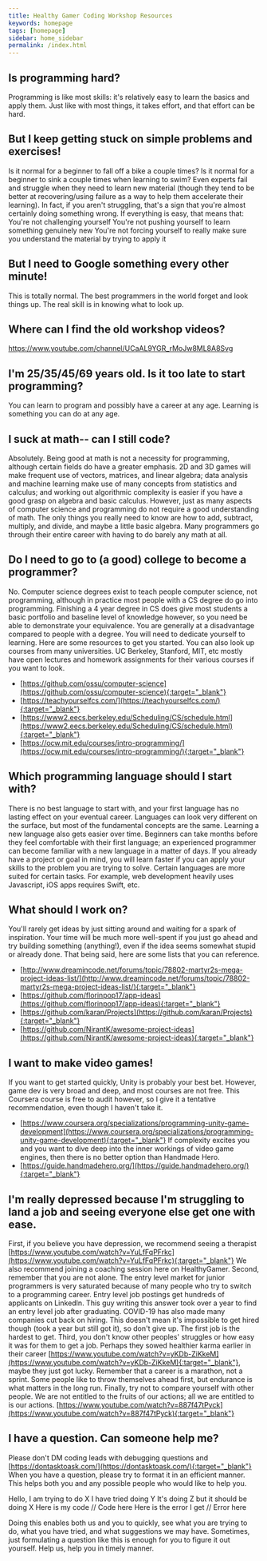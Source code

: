 ```yaml
---
title: Healthy Gamer Coding Workshop Resources
keywords: homepage
tags: [homepage]
sidebar: home_sidebar
permalink: /index.html
---
```

## Is programming hard?
Programming is like most skills: it's relatively easy to learn the basics and apply them. Just like with most things, it takes effort, and that effort can be hard.

## But I keep getting stuck on simple problems and exercises!
Is it normal for a beginner to fall off a bike a couple times? Is it normal for a beginner to sink a couple times when learning to swim? Even experts fail and struggle when they need to learn new material (though they tend to be better at recovering/using failure as a way to help them accelerate their learning).
In fact, if you aren't struggling, that's a sign that you're almost certainly doing something wrong. If everything is easy, that means that:
You're not challenging yourself
You're not pushing yourself to learn something genuinely new
You're not forcing yourself to really make sure you understand the material by trying to apply it

## But I need to Google something every other minute!
This is totally normal. The best programmers in the world forget and look things up. The real skill is in knowing what to look up.

## Where can I find the old workshop videos?
https://www.youtube.com/channel/UCaAL9YGR_rMoJw8ML8A8Svg

## I'm 25/35/45/69 years old. Is it too late to start programming?
You can learn to program and possibly have a career at any age. Learning is something you can do at any age.

## I suck at math-- can I still code?
Absolutely. Being good at math is not a necessity for programming, although certain fields do have a greater emphasis. 2D and 3D games will make frequent use of vectors, matrices, and linear algebra; data analysis and machine learning make use of many concepts from statistics and calculus; and working out algorithmic complexity is easier if you have a good grasp on algebra and basic calculus. However, just as many aspects of computer science and programming do not require a good understanding of math. The only things you really need to know are how to add, subtract, multiply, and divide, and maybe a little basic algebra. Many programmers go through their entire career with having to do barely any math at all.

## Do I need to go to (a good) college to become a programmer?
No. Computer science degrees exist to teach people computer science, not programming, although in practice most people with a CS degree do go into programming. Finishing a 4 year degree in CS does give most students a basic portfolio and baseline level of knowledge however, so you need be able to demonstrate your equivalence. You are generally at a disadvantage compared to people with a degree. You will need to dedicate yourself to learning.
Here are some resources to get you started. You can also look up courses from many universities. UC Berkeley, Stanford, MIT, etc mostly have open lectures and homework assignments for their various courses if you want to look.
- [https://github.com/ossu/computer-science](https://github.com/ossu/computer-science){:target="_blank"}
- [https://teachyourselfcs.com/](https://teachyourselfcs.com/){:target="_blank"}
- [https://www2.eecs.berkeley.edu/Scheduling/CS/schedule.html](https://www2.eecs.berkeley.edu/Scheduling/CS/schedule.html){:target="_blank"}
- [https://ocw.mit.edu/courses/intro-programming/](https://ocw.mit.edu/courses/intro-programming/){:target="_blank"}

## Which programming language should I start with?
There is no best language to start with, and your first language has no lasting effect on your eventual career. Languages can look very different on the surface, but most of the fundamental concepts are the same. Learning a new language also gets easier over time. Beginners can take months before they feel comfortable with their first language; an experienced programmer can become familiar with a new language in a matter of days. 
If you already have a project or goal in mind, you will learn faster if you can apply your skills to the problem you are trying to solve. Certain languages are more suited for certain tasks. For example, web development heavily uses Javascript, iOS apps requires Swift, etc. 

## What should I work on?
You'll rarely get ideas by just sitting around and waiting for a spark of inspiration. Your time will be much more well-spent if you just go ahead and try building something (anything!), even if the idea seems somewhat stupid or already done. That being said, here are some lists that you can reference.
- [http://www.dreamincode.net/forums/topic/78802-martyr2s-mega-project-ideas-list/](http://www.dreamincode.net/forums/topic/78802-martyr2s-mega-project-ideas-list/){:target="_blank"}
- [https://github.com/florinpop17/app-ideas](https://github.com/florinpop17/app-ideas){:target="_blank"}
- [https://github.com/karan/Projects](https://github.com/karan/Projects){:target="_blank"}
- [https://github.com/NirantK/awesome-project-ideas](https://github.com/NirantK/awesome-project-ideas){:target="_blank"}

## I want to make video games!
If you want to get started quickly, Unity is probably your best bet. However, game dev is very broad and deep, and most courses are not free. This Coursera course is free to audit however, so I give it a tentative recommendation, even though I haven't take it.
- [https://www.coursera.org/specializations/programming-unity-game-development](https://www.coursera.org/specializations/programming-unity-game-development){:target="_blank"}
If complexity excites you and you want to dive deep into the inner workings of video game engines, then there is no better option than Handmade Hero.
- [https://guide.handmadehero.org/](https://guide.handmadehero.org/){:target="_blank"}

## I'm really depressed because I'm struggling to land a job and seeing everyone else get one with ease.
First, if you believe you have depression, we recommend seeing a therapist [https://www.youtube.com/watch?v=YuLfFqPFrkc](https://www.youtube.com/watch?v=YuLfFqPFrkc){:target="_blank"} We also recommend joining a coaching session here on HealthyGamer. 
Second, remember that you are not alone. The entry level market for junior programmers is very saturated because of many people who try to switch to a programming career. Entry level job postings get hundreds of applicants on LinkedIn. This guy writing this answer took over a year to find an entry level job after graduating. COVID-19 has also made many companies cut back on hiring. This doesn't mean it's impossible to get hired though (took a year but still got it), so don't give up. The first job is the hardest to get.
Third, you don't know other peoples' struggles or how easy it was for them to get a job. Perhaps they sowed healthier karma earlier in their career [https://www.youtube.com/watch?v=yKDb-ZiKkeM](https://www.youtube.com/watch?v=yKDb-ZiKkeM){:target="_blank"}, maybe they just got lucky.  Remember that a career is a marathon, not a sprint. Some people like to throw themselves ahead first, but endurance is what matters in the long run.
Finally, try not to compare yourself with other people. We are not entitled to the fruits of our actions; all we are entitled to is our actions. [https://www.youtube.com/watch?v=887f47tPyck](https://www.youtube.com/watch?v=887f47tPyck){:target="_blank"}

## I have a question. Can someone help me?
Please don't DM coding leads with debugging questions and [https://dontasktoask.com/](https://dontasktoask.com/){:target="_blank"}
When you have a question, please try to format it in an efficient manner. This helps both you and any possible people who would like to help you.

Hello, I am trying to do X
I have tried doing Y
It's doing Z but it should be doing X
Here is my code
// Code here
Here is the error I get
// Error here
 
Doing this enables both us and you to quickly, see what you are trying to do, what you have tried, and what suggestions we may have. Sometimes, just formulating a question like this is enough for you to figure it out yourself.
Help us, help you in timely manner.
